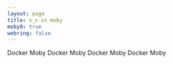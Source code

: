 ```yaml
---
layout: page
title: ಠ_ಠ in moby
moby0: true
webring: false
---
```


Docker Moby Docker Moby Docker Moby Docker Moby
